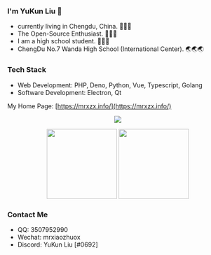 ### I'm YuKun Liu 🥇

* currently living in Chengdu, China. 🌱🌱🌱
* The Open-Source Enthusiast. 🚀🚀🚀
* I am a high school student. 💯💯💯
* ChengDu No.7 Wanda High School (International Center). 🌏🌏🌏


### Tech Stack

- Web Development: PHP, Deno, Python, Vue, Typescript, Golang
- Software Development: Electron, Qt

My Home Page: [https://mrxzx.info/](https://mrxzx.info/)



<p align="center">
<img src="https://www.codewars.com/users/mrxiaozhuox/badges/large"/>
</p>
<p align="center">
  <img height="160" src="https://github-readme-stats.vercel.app/api/top-langs/?username=mrxiaozhuox&theme=prussian&hide=html,css,dockerfile,shell,ejs,stylus,javascript&count_private=true&show_icons=true&hide_border=true&layout=compact"/>
  <img height="160" src="https://github-readme-stats.vercel.app/api?username=mrxiaozhuox&count_private=true&show_icons=true&theme=prussian&include_all_commits=true&hide_border=true"/>
</p>


### Contact Me

- QQ: 3507952990
- Wechat: mrxiaozhuox
- Discord: YuKun Liu [#0692]
